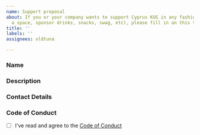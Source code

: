 ```yaml
---
name: Support proposal
about: If you or your company wants to support Cyprus KUG in any fashion (provide
  a space, sponsor drinks, snacks, swag, etc), please fill in an this template
title: ''
labels: ''
assignees: oldtuna

---
```


### Name

<!-- Individual or company name. -->

### Description

<!-- A short explanation of how and why you'd like to sponsor. Are you looking to hire? Want feedback from devs? If you have a specific type of event or sponsorship in mind, please mention that too. -->

### Contact Details

<!-- Telegram or Email is best, or right here on this issue. -->

### Code of Conduct

<!-- We expect all of our participants and sponsors to uphold our Code of Conduct, so please take a minute to read through it. -->

- [ ] I've read and agree to the [Code of Conduct](https://github.com/jetbrains#code-of-conduct)
